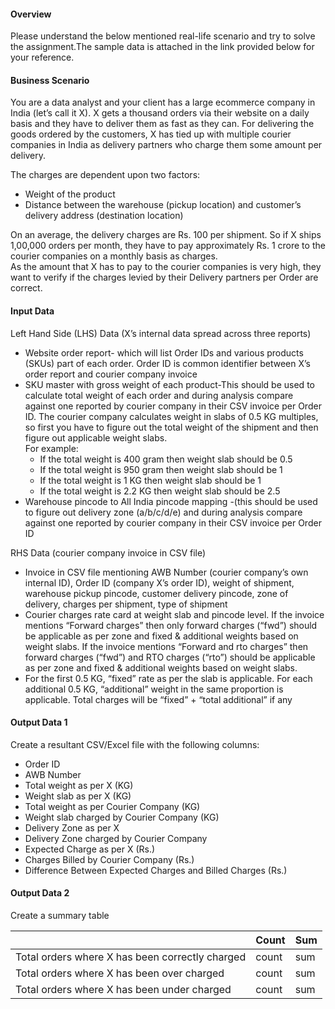 #### Overview
Please understand the below mentioned real-life scenario and try to solve the assignment.The sample data is attached in the link provided below for your reference.<br>

#### Business Scenario
You are a data analyst and your client has a large ecommerce company in India (let’s call it X). X gets a thousand orders via their website on a daily basis and they have to deliver them as fast as they can. For delivering the goods ordered by the customers, X has tied up with multiple courier companies in India as delivery partners who charge them some amount per delivery.<br>

The charges are dependent upon two factors:
- Weight of the product
- Distance between the warehouse (pickup location) and customer’s delivery address (destination location)

On an average, the delivery charges are Rs. 100 per shipment. So if X ships 1,00,000 orders per month, they have to pay approximately Rs. 1 crore to the courier companies on a monthly basis as charges.<br>
As the amount that X has to pay to the courier companies is very high, they want to verify if the charges levied by their Delivery partners per Order are correct.

#### Input Data
Left Hand Side (LHS) Data (X’s internal data spread across three reports)
- Website order report- which will list Order IDs and various products (SKUs) part of each order. Order ID is common identifier between X’s order report and courier company invoice
- SKU master with gross weight of each product-This should be used to calculate total weight of each order and during analysis compare against one reported by courier company in their CSV invoice per Order ID. The courier company calculates weight in slabs of 0.5 KG multiples, so first you have to figure out the total weight of the shipment and then figure out applicable weight slabs.<br>
    For example:
    - If the total weight is 400 gram then weight slab should be 0.5
    - If the total weight is 950 gram then weight slab should be 1
    - If the total weight is 1 KG then weight slab should be 1
    - If the total weight is 2.2 KG then weight slab should be 2.5
- Warehouse pincode to All India pincode mapping -(this should be used to figure out delivery zone (a/b/c/d/e) and during analysis compare against one reported by courier company in their CSV invoice per Order ID

RHS Data (courier company invoice in CSV file)
- Invoice in CSV file mentioning AWB Number (courier company’s own internal ID), Order ID (company X’s order ID), weight of shipment, warehouse pickup pincode, customer delivery pincode, zone of delivery, charges per shipment, type of shipment
- Courier charges rate card at weight slab and pincode level. If the invoice mentions “Forward charges” then only forward charges (“fwd”) should be applicable as per zone and fixed & additional weights based on weight slabs. If the invoice mentions “Forward and rto charges” then forward charges (“fwd”) and RTO charges (“rto”) should be applicable as per zone and fixed & additional weights based on weight slabs.
- For the first 0.5 KG, “fixed” rate as per the slab is applicable. For each additional 0.5 KG, “additional” weight in the same proportion is applicable. Total charges will be “fixed” + “total additional” if any

#### Output Data 1
Create a resultant CSV/Excel file with the following columns:
- Order ID
- AWB Number
- Total weight as per X (KG)
- Weight slab as per X (KG)
- Total weight as per Courier Company (KG)
- Weight slab charged by Courier Company (KG)
- Delivery Zone as per X
- Delivery Zone charged by Courier Company
- Expected Charge as per X (Rs.)
- Charges Billed by Courier Company (Rs.)
- Difference Between Expected Charges and Billed Charges (Rs.)

#### Output Data 2
Create a summary table

|    | Count | Sum |
| --- | --- | --- |
| Total orders where X has been correctly charged | count | sum |
| Total orders where X has been over charged | count | sum |
| Total orders where X has been under charged | count | sum |

